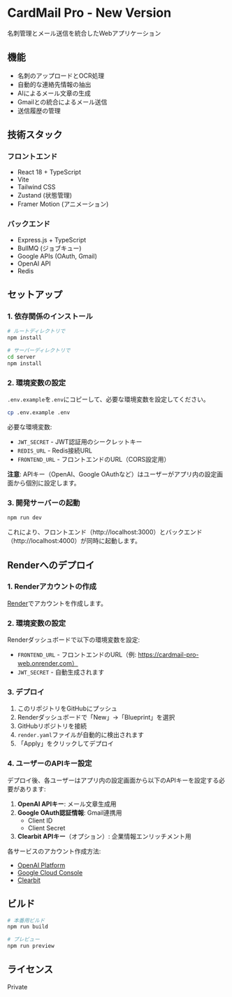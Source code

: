 # CardMail Pro - New Version

名刺管理とメール送信を統合したWebアプリケーション

## 機能

- 名刺のアップロードとOCR処理
- 自動的な連絡先情報の抽出
- AIによるメール文章の生成
- Gmailとの統合によるメール送信
- 送信履歴の管理

## 技術スタック

### フロントエンド
- React 18 + TypeScript
- Vite
- Tailwind CSS
- Zustand (状態管理)
- Framer Motion (アニメーション)

### バックエンド
- Express.js + TypeScript
- BullMQ (ジョブキュー)
- Google APIs (OAuth, Gmail)
- OpenAI API
- Redis

## セットアップ

### 1. 依存関係のインストール

```bash
# ルートディレクトリで
npm install

# サーバーディレクトリで
cd server
npm install
```

### 2. 環境変数の設定

`.env.example`を`.env`にコピーして、必要な環境変数を設定してください。

```bash
cp .env.example .env
```

必要な環境変数:
- `JWT_SECRET` - JWT認証用のシークレットキー
- `REDIS_URL` - Redis接続URL
- `FRONTEND_URL` - フロントエンドのURL（CORS設定用）

**注意**: APIキー（OpenAI、Google OAuthなど）はユーザーがアプリ内の設定画面から個別に設定します。

### 3. 開発サーバーの起動

```bash
npm run dev
```

これにより、フロントエンド（http://localhost:3000）とバックエンド（http://localhost:4000）が同時に起動します。

## Renderへのデプロイ

### 1. Renderアカウントの作成

[Render](https://render.com)でアカウントを作成します。

### 2. 環境変数の設定

Renderダッシュボードで以下の環境変数を設定:

- `FRONTEND_URL` - フロントエンドのURL（例: https://cardmail-pro-web.onrender.com）
- `JWT_SECRET` - 自動生成されます

### 3. デプロイ

1. このリポジトリをGitHubにプッシュ
2. Renderダッシュボードで「New」→「Blueprint」を選択
3. GitHubリポジトリを接続
4. `render.yaml`ファイルが自動的に検出されます
5. 「Apply」をクリックしてデプロイ

### 4. ユーザーのAPIキー設定

デプロイ後、各ユーザーはアプリ内の設定画面から以下のAPIキーを設定する必要があります:

1. **OpenAI APIキー**: メール文章生成用
2. **Google OAuth認証情報**: Gmail連携用
   - Client ID
   - Client Secret
3. **Clearbit APIキー**（オプション）: 企業情報エンリッチメント用

各サービスのアカウント作成方法:
- [OpenAI Platform](https://platform.openai.com/)
- [Google Cloud Console](https://console.cloud.google.com)
- [Clearbit](https://clearbit.com)

## ビルド

```bash
# 本番用ビルド
npm run build

# プレビュー
npm run preview
```

## ライセンス

Private